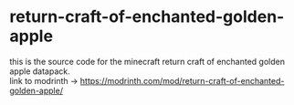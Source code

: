 # return-craft-of-enchanted-golden-apple
this is the source code for the minecraft return craft of enchanted golden apple datapack.                                              
link to modrinth -> https://modrinth.com/mod/return-craft-of-enchanted-golden-apple/

